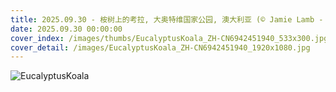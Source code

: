 ```yaml
---
title: 2025.09.30 - 桉树上的考拉, 大奥特维国家公园, 澳大利亚 (© Jamie Lamb - elusive-images.co.uk/Getty Images)
date: 2025.09.30 00:00:00
cover_index: /images/thumbs/EucalyptusKoala_ZH-CN6942451940_533x300.jpg
cover_detail: /images/EucalyptusKoala_ZH-CN6942451940_1920x1080.jpg
---
```


![EucalyptusKoala](/images/EucalyptusKoala_ZH-CN6942451940_1920x1080.jpg)
